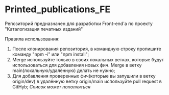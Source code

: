# Printed_publications_FE
Репозиторий предназначен для разработки Front-end'а по проекту "Каталогизация печатных изданий"



Правила использования:
  1) После клонирования репозитория, в командную строку пропишите команду "npm -i" или "npm install";
  2) Merge используйте только в своих локальных ветках, которые будут использоваться для добавления новых фич. Merge в ветку main(локальную/удалённую) делать не нужно;
  3) Для добавления проверенных фич(которые вы запушили в ветку origin/dev) в удалённую ветку origin/main используйте pull request в GitHyb;
*Список может пополняться*
